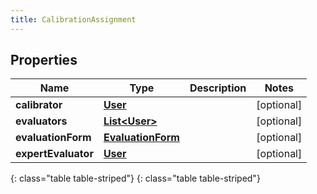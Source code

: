 ```yaml
---
title: CalibrationAssignment
---
```


## Properties

| Name | Type | Description | Notes |
| ------------ | ------------- | ------------- | ------------- |
| **calibrator** | [**User**](User.html) |  |  [optional] |
| **evaluators** | [**List&lt;User&gt;**](User.html) |  |  [optional] |
| **evaluationForm** | [**EvaluationForm**](EvaluationForm.html) |  |  [optional] |
| **expertEvaluator** | [**User**](User.html) |  |  [optional] |
{: class="table table-striped"}
{: class="table table-striped"}


